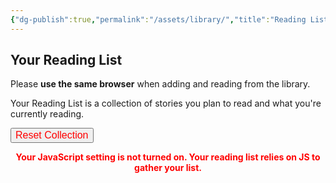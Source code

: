 ```yaml
---
{"dg-publish":true,"permalink":"/assets/library/","title":"Reading List"}
---
```


## Your Reading List

Please **use the same browser** when adding and reading from the library.

Your Reading List is a collection of stories you plan to read and what you're currently reading.

<button id="reset-collection" class="squared-button" style="color: red; font-size: 16px;">Reset Collection</button>
<div id="library-display"></div>

<script src="https://starryxoxo.github.io/treeajmgar/src/helpers/user/scripts/library.js"></script>

<noscript>
  <p style="color: red; font-weight: bold; text-align: center;">
    Your JavaScript setting is not turned on. Your reading list relies on JS to gather your list.
  </p>
</noscript>